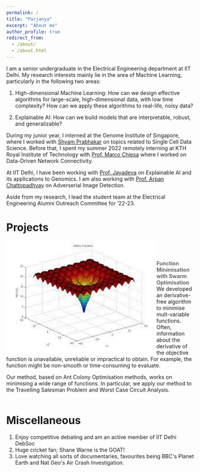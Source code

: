 ```yaml
---
permalink: /
title: "Parjanya"
excerpt: "About me"
author_profile: true
redirect_from: 
  - /about/
  - /about.html
---
```

I am a senior undergraduate in the Electrical Engineering department at IIT Delhi. My research interests mainly lie in the area of Machine Learning, particularly in the following two areas: 

1. High-dimensional Machine Learning: How can we design effective algorithms for large-scale, high-dimensional data, with low time complexity? How can we apply these algorithms to real-life, noisy data? 

2. Explainable AI: How can we build models that are interpretable, robust, and generalizable? 

During my junior year, I interned at the Genome Institute of Singapore, where I worked with [Shyam Prabhakar](https://prabhakarlab.github.io/) on topics related to Single Cell Data Science. Before that, I spent my summer 2022 remotely interning at KTH Royal Institute of Technology with [Prof. Marco Chiesa](https://marchiesa.bitbucket.io/) where I worked on Data-Driven Network Connectivity.

At IIT Delhi, I have been working with [Prof. Jayadeva](https://web.iitd.ac.in/~jayadeva/) on Explainable AI and its applications to Genomics. I am also working with [Prof. Arpan Chattopadhyay](https://sites.google.com/site/arpanchattop/) on Adverserial Image Detection.

Aside from my research, I lead the student team at the Electrical Engineering Alumni Outreach Committee for ‘22-23. 

Projects
======
<p>
  <a href="https://drive.google.com/file/d/1g2Be2ZvQMEwkivFxazWQHn1y7BGiIf_X/view?usp=sharing" title="Report">
    <img align="left" src="images/case2_ackley_function.png" width="400px"/>
  </a>
</p>
<br><br> <br>
<span align ='center' style="color:DimGray; font-weight:700">Function Minimisation with Swarm Optimisation</span> <br>
We developed an derivative-free algorithm to minimise mult-variable functions. Often, information about the derivative of the objective function is unavailable, unreliable or impractical to obtain. For example, the function might be non-smooth or time-consuming to evaluate. 

Our method, based on Ant Colony Optimisation methods, works on minimising a wide range of functions. In particular, we apply our method to the Travelling Salesman Problem and Worst Case Circuit Analysis.
<br clear="left"/>
<br> 




Miscellaneous
======
1. Enjoy competitive debating and am an active member of IIT Delhi DebSoc
2. Huge cricket fan; Shane Warne is the GOAT!
3. Love watching all sorts of documentaries, favourites being BBC's Planet Earth and Nat Geo's Air Crash Investigation.


